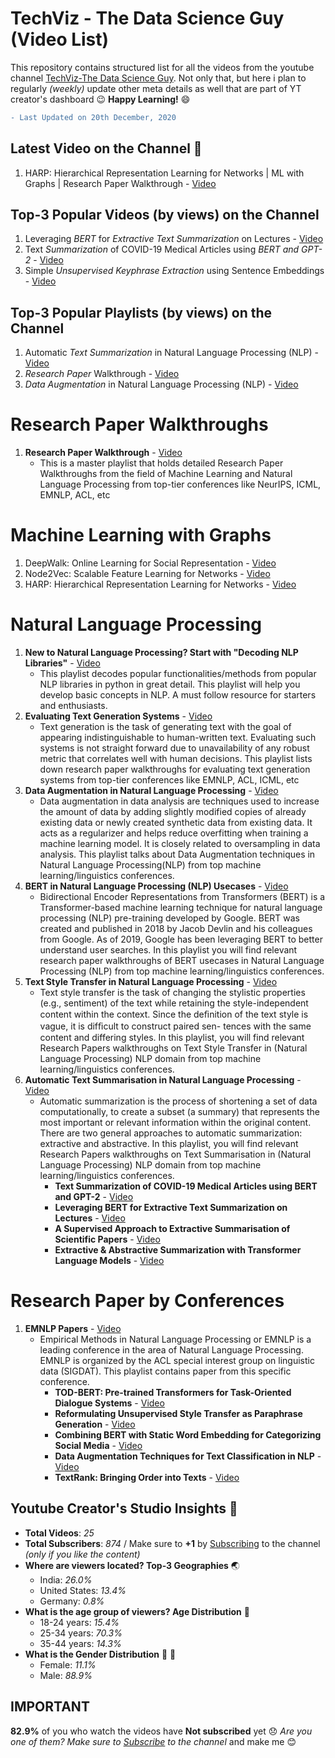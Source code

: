 # TechViz - The Data Science Guy (Video List)
This repository contains structured list for all the videos from the youtube channel [TechViz-The Data Science Guy](https://www.youtube.com/c/TechVizTheDataScienceGuy). Not only that, but here i plan to regularly _(weekly)_ update other meta details as well that are part of YT creator's dashboard :wink:   __Happy Learning!__ :smile: 

```diff
- Last Updated on 20th December, 2020
```

## Latest Video  on the Channel :partying_face:
1. HARP: Hierarchical Representation Learning for Networks | ML with Graphs | Research Paper Walkthrough - [Video](https://www.youtube.com/watch?v=7HJFa8Xct80)

## Top-3 Popular Videos (by views) on the Channel
1. Leveraging _BERT_ for _Extractive Text Summarization_ on Lectures - [Video](https://www.youtube.com/watch?v=JU6eSLsp6vI)
2. Text _Summarization_ of COVID-19 Medical Articles using _BERT and GPT-2_ - [Video](https://www.youtube.com/watch?v=kC5kP1dPAzc)
3. Simple _Unsupervised Keyphrase Extraction_ using Sentence Embeddings - [Video](https://www.youtube.com/watch?v=ykClwtoLER8)

## Top-3 Popular Playlists (by views) on the Channel
1. Automatic _Text Summarization_ in Natural Language Processing (NLP) - [Video](https://www.youtube.com/playlist?list=PLsAqq9lZFOtV8jYq3JlkqPQUN5QxcWq0f)
2. _Research Paper_ Walkthrough - [Video](https://www.youtube.com/playlist?list=PLsAqq9lZFOtWUz1WEoJ3GXw197LD7BxMc)
3. _Data Augmentation_ in Natural Language Processing (NLP) - [Video](https://www.youtube.com/playlist?list=PLsAqq9lZFOtUg63g_95OuV-R2GhV1UiIZ)

# Research Paper Walkthroughs
1. __Research Paper Walkthrough__ - [Video](https://www.youtube.com/playlist?list=PLsAqq9lZFOtWUz1WEoJ3GXw197LD7BxMc)
    * This is a master playlist that holds detailed Research Paper Walkthroughs from the field of Machine Learning and Natural Language Processing from top-tier conferences like NeurIPS, ICML, EMNLP, ACL, etc     
    
# Machine Learning with Graphs
1. DeepWalk: Online Learning for Social Representation - [Video](https://www.youtube.com/watch?v=-uJL_ANy1jc&list=PLsAqq9lZFOtU7tT6mDXX_fhv1R1-jGiYf&index=1)
2. Node2Vec: Scalable Feature Learning for Networks - [Video](https://www.youtube.com/watch?v=LpwGZG5j_q0&list=PLsAqq9lZFOtU7tT6mDXX_fhv1R1-jGiYf&index=2)
3. HARP: Hierarchical Representation Learning for Networks - [Video](https://www.youtube.com/watch?v=LpwGZG5j_q0&list=PLsAqq9lZFOtU7tT6mDXX_fhv1R1-jGiYf&index=3)

# Natural Language Processing
1. __New to Natural Language Processing? Start with "Decoding NLP Libraries"__ - [Video](https://www.youtube.com/playlist?list=PLsAqq9lZFOtUKvo2BIEOTfb1gqXd97P7B)
    * This playlist decodes popular functionalities/methods from popular NLP libraries in python in  great detail. This playlist will help you develop basic concepts in NLP. A must follow resource for starters and enthusiasts.
2. __Evaluating Text Generation Systems__ - [Video](https://www.youtube.com/playlist?list=PLsAqq9lZFOtXlzg5RNyV00ueE89PwnCbu)
    * Text generation is the task of generating text with the goal of appearing indistinguishable to human-written text. Evaluating such systems is not straight forward due to unavailability of any robust metric that correlates well with human decisions. This playlist lists down research paper walkthroughs for evaluating text generation systems from top-tier conferences like EMNLP, ACL, ICML, etc
3. __Data Augmentation in Natural Language Processing__ - [Video](https://www.youtube.com/playlist?list=PLsAqq9lZFOtUg63g_95OuV-R2GhV1UiIZ)
    * Data augmentation in data analysis are techniques used to increase the amount of data by adding slightly modified copies of already existing data or newly created synthetic data from existing data. It acts as a regularizer and helps reduce overfitting when training a machine learning model. It is closely related to oversampling in data analysis. This playlist talks about Data Augmentation techniques in Natural Language Processing(NLP) from top machine learning/linguistics conferences.
4. __BERT in Natural Language Processing (NLP) Usecases__ - [Video](https://www.youtube.com/playlist?list=PLsAqq9lZFOtX-WN8lldIOI7p-p0lBzjtY)
    * Bidirectional Encoder Representations from Transformers (BERT) is a Transformer-based machine learning technique for natural language processing (NLP) pre-training developed by Google. BERT was created and published in 2018 by Jacob Devlin and his colleagues from Google. As of 2019, Google has been leveraging BERT to better understand user searches. In this playlist you will find relevant research paper walkthroughs of BERT usecases in Natural Language Processing (NLP) from top machine learning/linguistics conferences.
5. __Text Style Transfer in Natural Language Processing__ - [Video](https://www.youtube.com/playlist?list=PLsAqq9lZFOtWrje_u_X6q5RrZacP4gNL2)
    * Text style transfer is the task of changing the stylistic properties (e.g., sentiment) of the text while retaining the style-independent content within the context. Since the deﬁnition of the text style is vague, it is difﬁcult to construct paired sen- tences with the same content and differing styles.  In this playlist, you will find relevant Research Papers walkthroughs on Text Style Transfer in (Natural Language Processing) NLP domain from top machine learning/linguistics conferences.
6. __Automatic Text Summarisation in Natural Language Processing__ - [Video](https://www.youtube.com/playlist?list=PLsAqq9lZFOtV8jYq3JlkqPQUN5QxcWq0f)
   * Automatic summarization is the process of shortening a set of data computationally, to create a subset (a summary) that represents the most important or relevant information within the original content. There are two general approaches to automatic summarization: extractive and abstractive.  In this playlist, you will find relevant Research Papers walkthroughs on Text Summarisation in (Natural Language Processing) NLP domain from top machine learning/linguistics conferences.
      * __Text Summarization of COVID-19 Medical Articles using BERT and GPT-2__ - [Video](https://www.youtube.com/watch?v=kC5kP1dPAzc&list=PLsAqq9lZFOtV8jYq3JlkqPQUN5QxcWq0f&index=1)
      * __Leveraging BERT for Extractive Text Summarization on Lectures__ - [Video](https://www.youtube.com/watch?v=JU6eSLsp6vI&list=PLsAqq9lZFOtV8jYq3JlkqPQUN5QxcWq0f&index=2)
      * __A Supervised Approach to Extractive Summarisation of Scientific Papers__ - [Video](https://www.youtube.com/watch?v=73uWfopdjoc&list=PLsAqq9lZFOtV8jYq3JlkqPQUN5QxcWq0f&index=3)
      * __Extractive & Abstractive Summarization with Transformer Language Models__ - [Video](https://www.youtube.com/watch?v=2IzXW3Ypks0&list=PLsAqq9lZFOtV8jYq3JlkqPQUN5QxcWq0f&index=4)    

# Research Paper by Conferences      
1. __EMNLP Papers__ - [Video](https://www.youtube.com/playlist?list=PLsAqq9lZFOtUy6sTkKJ-5WUsMGQZScYpM)
    * Empirical Methods in Natural Language Processing or EMNLP is a leading conference in the area of Natural Language Processing. EMNLP is organized by the ACL special interest group on linguistic data (SIGDAT). This playlist contains paper from this specific conference.
      * __TOD-BERT: Pre-trained Transformers for Task-Oriented Dialogue Systems__ - [Video](https://www.youtube.com/watch?v=z3Pe0cJUvO0&list=PLsAqq9lZFOtUy6sTkKJ-5WUsMGQZScYpM&index=1)
      * __Reformulating Unsupervised Style Transfer as Paraphrase Generation__ - [Video](https://www.youtube.com/watch?v=cjnk3PJljDs&list=PLsAqq9lZFOtUy6sTkKJ-5WUsMGQZScYpM&index=2)
      * __Combining BERT with Static Word Embedding for Categorizing Social Media__ - [Video](https://www.youtube.com/watch?v=VqlA_ALWQdM&list=PLsAqq9lZFOtUy6sTkKJ-5WUsMGQZScYpM&index=3)
      * __Data Augmentation Techniques for Text Classification in NLP__ - [Video](https://www.youtube.com/watch?v=-1unNLkwImw&list=PLsAqq9lZFOtUy6sTkKJ-5WUsMGQZScYpM&index=4)
      * __TextRank: Bringing Order into Texts__ - [Video](https://www.youtube.com/watch?v=2l6Fa767kEw&list=PLsAqq9lZFOtUy6sTkKJ-5WUsMGQZScYpM&index=5)

## Youtube Creator's Studio Insights  :movie_camera:
- __Total Videos__: _25_ 
- __Total Subscribers__: _874_ / Make sure to __+1__ by [Subscribing](https://www.youtube.com/channel/UCoz8NrwgL7U9535VNc0mRPA?sub_confirmation=1) to the channel _(only if you like the content)_
- __Where are viewers located? Top-3 Geographies__ :earth_asia:
  - India: _26.0%_
  - United States: _13.4%_
  - Germany: _0.8%_
- __What is the age group of viewers? Age Distribution__ :man:
  - 18-24 years: _15.4%_
  - 25-34 years: _70.3%_
  - 35-44 years: _14.3%_
- __What is the Gender Distribution__ :girl: :boy:
  - Female: _11.1%_
  - Male: _88.9%_
 
 ## IMPORTANT
 __82.9%__ of you who watch the videos have __Not subscribed__ yet :disappointed: _Are you one of them? Make sure to [Subscribe](https://www.youtube.com/channel/UCoz8NrwgL7U9535VNc0mRPA?sub_confirmation=1) to the channel_ and make me :blush:

